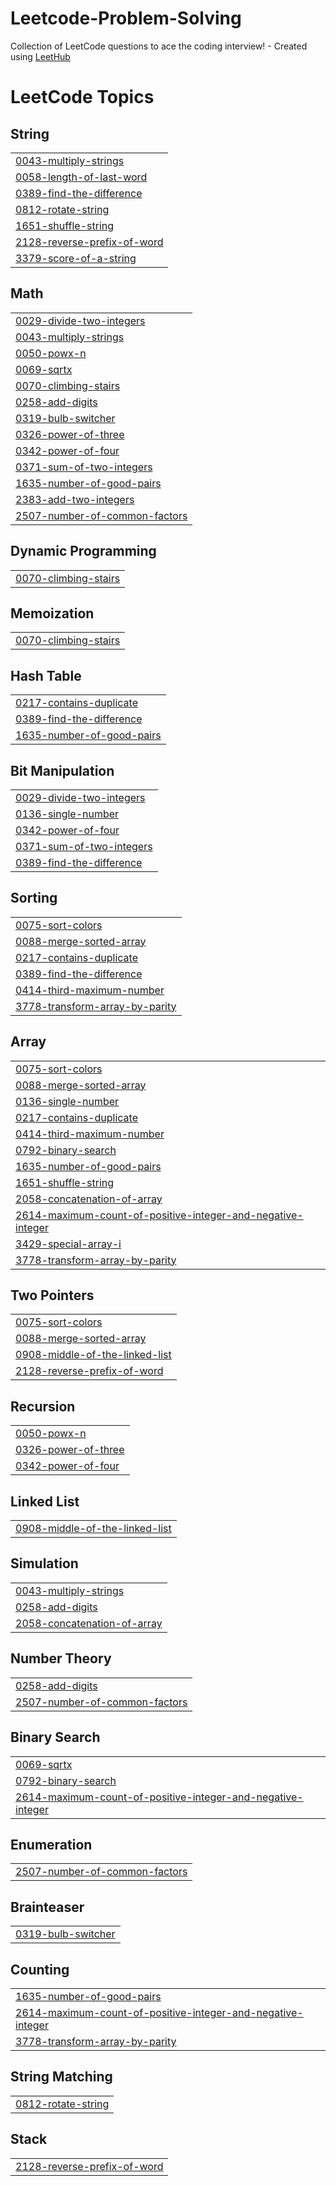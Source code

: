 # Leetcode-Problem-Solving
Collection of LeetCode questions to ace the coding interview! - Created using [LeetHub](https://github.com/QasimWani/LeetHub)

<!---LeetCode Topics Start-->
# LeetCode Topics
## String
|  |
| ------- |
| [0043-multiply-strings](https://github.com/jabeelroshanP/Leetcode-Problem-Solving/tree/master/0043-multiply-strings) |
| [0058-length-of-last-word](https://github.com/jabeelroshanP/Leetcode-Problem-Solving/tree/master/0058-length-of-last-word) |
| [0389-find-the-difference](https://github.com/jabeelroshanP/Leetcode-Problem-Solving/tree/master/0389-find-the-difference) |
| [0812-rotate-string](https://github.com/jabeelroshanP/Leetcode-Problem-Solving/tree/master/0812-rotate-string) |
| [1651-shuffle-string](https://github.com/jabeelroshanP/Leetcode-Problem-Solving/tree/master/1651-shuffle-string) |
| [2128-reverse-prefix-of-word](https://github.com/jabeelroshanP/Leetcode-Problem-Solving/tree/master/2128-reverse-prefix-of-word) |
| [3379-score-of-a-string](https://github.com/jabeelroshanP/Leetcode-Problem-Solving/tree/master/3379-score-of-a-string) |
## Math
|  |
| ------- |
| [0029-divide-two-integers](https://github.com/jabeelroshanP/Leetcode-Problem-Solving/tree/master/0029-divide-two-integers) |
| [0043-multiply-strings](https://github.com/jabeelroshanP/Leetcode-Problem-Solving/tree/master/0043-multiply-strings) |
| [0050-powx-n](https://github.com/jabeelroshanP/Leetcode-Problem-Solving/tree/master/0050-powx-n) |
| [0069-sqrtx](https://github.com/jabeelroshanP/Leetcode-Problem-Solving/tree/master/0069-sqrtx) |
| [0070-climbing-stairs](https://github.com/jabeelroshanP/Leetcode-Problem-Solving/tree/master/0070-climbing-stairs) |
| [0258-add-digits](https://github.com/jabeelroshanP/Leetcode-Problem-Solving/tree/master/0258-add-digits) |
| [0319-bulb-switcher](https://github.com/jabeelroshanP/Leetcode-Problem-Solving/tree/master/0319-bulb-switcher) |
| [0326-power-of-three](https://github.com/jabeelroshanP/Leetcode-Problem-Solving/tree/master/0326-power-of-three) |
| [0342-power-of-four](https://github.com/jabeelroshanP/Leetcode-Problem-Solving/tree/master/0342-power-of-four) |
| [0371-sum-of-two-integers](https://github.com/jabeelroshanP/Leetcode-Problem-Solving/tree/master/0371-sum-of-two-integers) |
| [1635-number-of-good-pairs](https://github.com/jabeelroshanP/Leetcode-Problem-Solving/tree/master/1635-number-of-good-pairs) |
| [2383-add-two-integers](https://github.com/jabeelroshanP/Leetcode-Problem-Solving/tree/master/2383-add-two-integers) |
| [2507-number-of-common-factors](https://github.com/jabeelroshanP/Leetcode-Problem-Solving/tree/master/2507-number-of-common-factors) |
## Dynamic Programming
|  |
| ------- |
| [0070-climbing-stairs](https://github.com/jabeelroshanP/Leetcode-Problem-Solving/tree/master/0070-climbing-stairs) |
## Memoization
|  |
| ------- |
| [0070-climbing-stairs](https://github.com/jabeelroshanP/Leetcode-Problem-Solving/tree/master/0070-climbing-stairs) |
## Hash Table
|  |
| ------- |
| [0217-contains-duplicate](https://github.com/jabeelroshanP/Leetcode-Problem-Solving/tree/master/0217-contains-duplicate) |
| [0389-find-the-difference](https://github.com/jabeelroshanP/Leetcode-Problem-Solving/tree/master/0389-find-the-difference) |
| [1635-number-of-good-pairs](https://github.com/jabeelroshanP/Leetcode-Problem-Solving/tree/master/1635-number-of-good-pairs) |
## Bit Manipulation
|  |
| ------- |
| [0029-divide-two-integers](https://github.com/jabeelroshanP/Leetcode-Problem-Solving/tree/master/0029-divide-two-integers) |
| [0136-single-number](https://github.com/jabeelroshanP/Leetcode-Problem-Solving/tree/master/0136-single-number) |
| [0342-power-of-four](https://github.com/jabeelroshanP/Leetcode-Problem-Solving/tree/master/0342-power-of-four) |
| [0371-sum-of-two-integers](https://github.com/jabeelroshanP/Leetcode-Problem-Solving/tree/master/0371-sum-of-two-integers) |
| [0389-find-the-difference](https://github.com/jabeelroshanP/Leetcode-Problem-Solving/tree/master/0389-find-the-difference) |
## Sorting
|  |
| ------- |
| [0075-sort-colors](https://github.com/jabeelroshanP/Leetcode-Problem-Solving/tree/master/0075-sort-colors) |
| [0088-merge-sorted-array](https://github.com/jabeelroshanP/Leetcode-Problem-Solving/tree/master/0088-merge-sorted-array) |
| [0217-contains-duplicate](https://github.com/jabeelroshanP/Leetcode-Problem-Solving/tree/master/0217-contains-duplicate) |
| [0389-find-the-difference](https://github.com/jabeelroshanP/Leetcode-Problem-Solving/tree/master/0389-find-the-difference) |
| [0414-third-maximum-number](https://github.com/jabeelroshanP/Leetcode-Problem-Solving/tree/master/0414-third-maximum-number) |
| [3778-transform-array-by-parity](https://github.com/jabeelroshanP/Leetcode-Problem-Solving/tree/master/3778-transform-array-by-parity) |
## Array
|  |
| ------- |
| [0075-sort-colors](https://github.com/jabeelroshanP/Leetcode-Problem-Solving/tree/master/0075-sort-colors) |
| [0088-merge-sorted-array](https://github.com/jabeelroshanP/Leetcode-Problem-Solving/tree/master/0088-merge-sorted-array) |
| [0136-single-number](https://github.com/jabeelroshanP/Leetcode-Problem-Solving/tree/master/0136-single-number) |
| [0217-contains-duplicate](https://github.com/jabeelroshanP/Leetcode-Problem-Solving/tree/master/0217-contains-duplicate) |
| [0414-third-maximum-number](https://github.com/jabeelroshanP/Leetcode-Problem-Solving/tree/master/0414-third-maximum-number) |
| [0792-binary-search](https://github.com/jabeelroshanP/Leetcode-Problem-Solving/tree/master/0792-binary-search) |
| [1635-number-of-good-pairs](https://github.com/jabeelroshanP/Leetcode-Problem-Solving/tree/master/1635-number-of-good-pairs) |
| [1651-shuffle-string](https://github.com/jabeelroshanP/Leetcode-Problem-Solving/tree/master/1651-shuffle-string) |
| [2058-concatenation-of-array](https://github.com/jabeelroshanP/Leetcode-Problem-Solving/tree/master/2058-concatenation-of-array) |
| [2614-maximum-count-of-positive-integer-and-negative-integer](https://github.com/jabeelroshanP/Leetcode-Problem-Solving/tree/master/2614-maximum-count-of-positive-integer-and-negative-integer) |
| [3429-special-array-i](https://github.com/jabeelroshanP/Leetcode-Problem-Solving/tree/master/3429-special-array-i) |
| [3778-transform-array-by-parity](https://github.com/jabeelroshanP/Leetcode-Problem-Solving/tree/master/3778-transform-array-by-parity) |
## Two Pointers
|  |
| ------- |
| [0075-sort-colors](https://github.com/jabeelroshanP/Leetcode-Problem-Solving/tree/master/0075-sort-colors) |
| [0088-merge-sorted-array](https://github.com/jabeelroshanP/Leetcode-Problem-Solving/tree/master/0088-merge-sorted-array) |
| [0908-middle-of-the-linked-list](https://github.com/jabeelroshanP/Leetcode-Problem-Solving/tree/master/0908-middle-of-the-linked-list) |
| [2128-reverse-prefix-of-word](https://github.com/jabeelroshanP/Leetcode-Problem-Solving/tree/master/2128-reverse-prefix-of-word) |
## Recursion
|  |
| ------- |
| [0050-powx-n](https://github.com/jabeelroshanP/Leetcode-Problem-Solving/tree/master/0050-powx-n) |
| [0326-power-of-three](https://github.com/jabeelroshanP/Leetcode-Problem-Solving/tree/master/0326-power-of-three) |
| [0342-power-of-four](https://github.com/jabeelroshanP/Leetcode-Problem-Solving/tree/master/0342-power-of-four) |
## Linked List
|  |
| ------- |
| [0908-middle-of-the-linked-list](https://github.com/jabeelroshanP/Leetcode-Problem-Solving/tree/master/0908-middle-of-the-linked-list) |
## Simulation
|  |
| ------- |
| [0043-multiply-strings](https://github.com/jabeelroshanP/Leetcode-Problem-Solving/tree/master/0043-multiply-strings) |
| [0258-add-digits](https://github.com/jabeelroshanP/Leetcode-Problem-Solving/tree/master/0258-add-digits) |
| [2058-concatenation-of-array](https://github.com/jabeelroshanP/Leetcode-Problem-Solving/tree/master/2058-concatenation-of-array) |
## Number Theory
|  |
| ------- |
| [0258-add-digits](https://github.com/jabeelroshanP/Leetcode-Problem-Solving/tree/master/0258-add-digits) |
| [2507-number-of-common-factors](https://github.com/jabeelroshanP/Leetcode-Problem-Solving/tree/master/2507-number-of-common-factors) |
## Binary Search
|  |
| ------- |
| [0069-sqrtx](https://github.com/jabeelroshanP/Leetcode-Problem-Solving/tree/master/0069-sqrtx) |
| [0792-binary-search](https://github.com/jabeelroshanP/Leetcode-Problem-Solving/tree/master/0792-binary-search) |
| [2614-maximum-count-of-positive-integer-and-negative-integer](https://github.com/jabeelroshanP/Leetcode-Problem-Solving/tree/master/2614-maximum-count-of-positive-integer-and-negative-integer) |
## Enumeration
|  |
| ------- |
| [2507-number-of-common-factors](https://github.com/jabeelroshanP/Leetcode-Problem-Solving/tree/master/2507-number-of-common-factors) |
## Brainteaser
|  |
| ------- |
| [0319-bulb-switcher](https://github.com/jabeelroshanP/Leetcode-Problem-Solving/tree/master/0319-bulb-switcher) |
## Counting
|  |
| ------- |
| [1635-number-of-good-pairs](https://github.com/jabeelroshanP/Leetcode-Problem-Solving/tree/master/1635-number-of-good-pairs) |
| [2614-maximum-count-of-positive-integer-and-negative-integer](https://github.com/jabeelroshanP/Leetcode-Problem-Solving/tree/master/2614-maximum-count-of-positive-integer-and-negative-integer) |
| [3778-transform-array-by-parity](https://github.com/jabeelroshanP/Leetcode-Problem-Solving/tree/master/3778-transform-array-by-parity) |
## String Matching
|  |
| ------- |
| [0812-rotate-string](https://github.com/jabeelroshanP/Leetcode-Problem-Solving/tree/master/0812-rotate-string) |
## Stack
|  |
| ------- |
| [2128-reverse-prefix-of-word](https://github.com/jabeelroshanP/Leetcode-Problem-Solving/tree/master/2128-reverse-prefix-of-word) |
<!---LeetCode Topics End-->